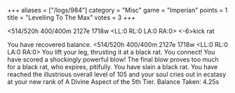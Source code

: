+++
aliases = ["/logs/984"]
category = "Misc"
game = "Imperian"
points = 1
title = "Levelling To The Max"
votes = 3
+++


<514/520h 400/400m 2127e 1718w <e-> <bd> <LL:0 RL:0 LA:0 RA:0> <-6>kick rat

You have recovered balance.
<514/520h 400/400m 2127e 1718w <eb> <bd> <LL:0 RL:0 LA:0 RA:0> 
You lift your leg, thrusting it at a black rat.
You connect!
You have scored a shockingly powerful blow!
The final blow proves too much for a black rat, who expires, pitifully.
You have slain a black rat.
You have reached the illustrious overall level of 105 and your soul cries out 
in ecstasy at your new rank of A Divine Aspect of the 5th Tier.
Balance Taken: 4.25s
